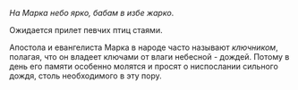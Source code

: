 _На Марка небо ярко, бабам в избе жарко_.

Ожидается прилет певчих птиц стаями. 

Апостола и евангелиста Марка в народе часто называют _ключником_, полагая, что он владеет ключами от влаги небесной - дождей. Потому в день его памяти особенно молятся и просят о ниспослании сильного дождя, столь необходимого в эту пору.